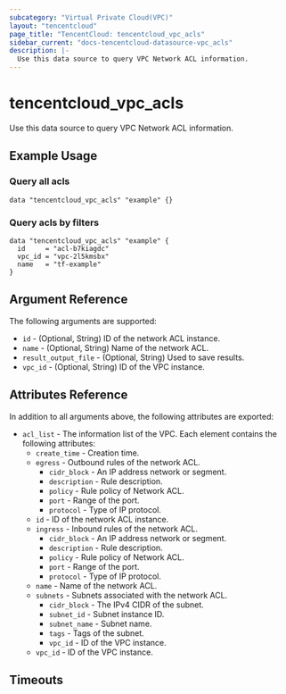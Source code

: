 ```yaml
---
subcategory: "Virtual Private Cloud(VPC)"
layout: "tencentcloud"
page_title: "TencentCloud: tencentcloud_vpc_acls"
sidebar_current: "docs-tencentcloud-datasource-vpc_acls"
description: |-
  Use this data source to query VPC Network ACL information.
---
```


# tencentcloud_vpc_acls

Use this data source to query VPC Network ACL information.

## Example Usage

### Query all acls

```hcl
data "tencentcloud_vpc_acls" "example" {}
```

### Query acls by filters

```hcl
data "tencentcloud_vpc_acls" "example" {
  id     = "acl-b7kiagdc"
  vpc_id = "vpc-2l5kmsbx"
  name   = "tf-example"
}
```

## Argument Reference

The following arguments are supported:

* `id` - (Optional, String) ID of the network ACL instance.
* `name` - (Optional, String) Name of the network ACL.
* `result_output_file` - (Optional, String) Used to save results.
* `vpc_id` - (Optional, String) ID of the VPC instance.

## Attributes Reference

In addition to all arguments above, the following attributes are exported:

* `acl_list` - The information list of the VPC. Each element contains the following attributes:
  * `create_time` - Creation time.
  * `egress` - Outbound rules of the network ACL.
    * `cidr_block` - An IP address network or segment.
    * `description` - Rule description.
    * `policy` - Rule policy of Network ACL.
    * `port` - Range of the port.
    * `protocol` - Type of IP protocol.
  * `id` - ID of the network ACL instance.
  * `ingress` - Inbound rules of the network ACL.
    * `cidr_block` - An IP address network or segment.
    * `description` - Rule description.
    * `policy` - Rule policy of Network ACL.
    * `port` - Range of the port.
    * `protocol` - Type of IP protocol.
  * `name` - Name of the network ACL.
  * `subnets` - Subnets associated with the network ACL.
    * `cidr_block` - The IPv4 CIDR of the subnet.
    * `subnet_id` - Subnet instance ID.
    * `subnet_name` - Subnet name.
    * `tags` - Tags of the subnet.
    * `vpc_id` - ID of the VPC instance.
  * `vpc_id` - ID of the VPC instance.


## Timeouts

<no value>


